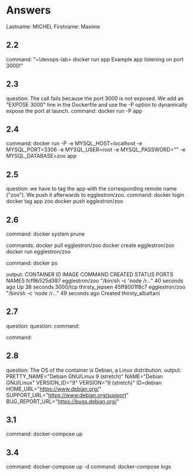 # Answers

Lastname: MICHEL
Firstname: Maxime

## 2.2
command: "~\devops-lab> docker run app
Example app listening on port 3000!"

## 2.3
question: The call fails because the port 3000 is not exposed. We add an "EXPOSE 3000" line in the Dockerfile and use the -P option to dynamically expose the port at launch.
command: docker run -P app

## 2.4
command: docker run -P -e MYSQL_HOST=localhost -e MYSQL_PORT=3306 -e MYSQL_USER=root -e MYSQL_PASSWORD="" -e MYSQL_DATABASE=zoo app

## 2.5
question: we have to tag the app with the corresponding remote name ("zoo"). We push it afterwards to egglestron/zoo.
command:
docker login
docker tag app zoo
docker push egglestron/zoo

## 2.6
command: docker system prune

commands: 
docker pull egglestron/zoo
docker create egglestron/zoo
docker run egglestron/zoo

command: docker ps

output: 
CONTAINER ID        IMAGE               COMMAND                  CREATED             STATUS                        PORTS                     NAMES
fcf9b525d387        egglestron/zoo      "/bin/sh -c 'node /r…"   40 seconds ago      Up 38 seconds                 3000/tcp                  thirsty_jepsen
45ff8001f8c7        egglestron/zoo      "/bin/sh -c 'node /r…"   49 seconds ago      Created                                                 thirsty_albattani

## 2.7
question:
question:
command:

command:

## 2.8
question: The OS of the container is Debian, a Linux distribution.
output:
PRETTY_NAME="Debian GNU/Linux 9 (stretch)"
NAME="Debian GNU/Linux"
VERSION_ID="9"
VERSION="9 (stretch)"
ID=debian
HOME_URL="https://www.debian.org/"
SUPPORT_URL="https://www.debian.org/support"
BUG_REPORT_URL="https://bugs.debian.org/"

## 3.1
command: docker-compose up

## 3.4
command: docker-compose up -d
command: docker-compose logs
